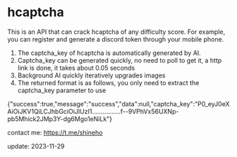 # hcaptcha
This is an API that can crack hcaptcha of any difficulty score. For example, you can register and generate a discord token through your mobile phone.

1. The captcha_key of hcaptcha is automatically generated by AI.
2. Captcha_key can be generated quickly, no need to poll to get it, a http link is done, it takes about 0.05 seconds
3. Background AI quickly iteratively upgrades images
4. The returned format is as follows, you only need to extract the captcha_key parameter to use

{"success":true,"message":"success","data":null,"captcha_key":"P0_eyJ0eXAiOiJKV1QiLCJhbGciOiJIUzI1................f--9VPhVx56UXNp-pb5Mhick2JMp3Y-dg6Mgo1eNiLk"}

contact me: https://t.me/shineho

update: 2023-11-29
